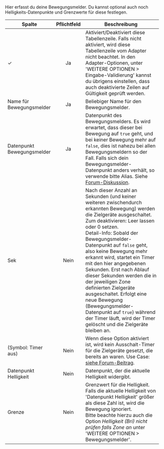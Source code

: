 Hier erfasst du deine Bewegungsmelder. Du kannst optional auch noch Helligkeits-Datenpunkte und Grenzwerte für diese festlegen.

| Spalte   |  Pflichtfeld |  Beschreibung |
|----------|:------------:|-------|
| ✓        |  Ja          | Aktiviert/Deaktiviert diese Tabellenzeile. Falls nicht aktiviert, wird diese Tabellenzeile vom Adapter nicht beachtet. In den Adapter-Optionen, unter 'WEITERE OPTIONEN > Eingabe-Validierung' kannst du übrigens einstellen, dass auch deaktivierte Zeilen auf Gültigkeit geprüft werden. |
| Name für Bewegungsmelder | Ja | Beliebiger Name für den Bewegungsmelder.|
| Datenpunkt Bewegungsmelder | Ja | Datenpunkt des Bewegungsmelders. Es wird erwartet, dass dieser bei Bewegung auf `true` geht, und bei keiner Bewegung mehr auf `false`, dies ist nahezu bei allen Bewegungsmeldern so der Fall. Falls sich dein Bewegungsmelder-Datenpunkt anders verhält, so verwende bitte Alias. Siehe [Forum-Diskussion](https://forum.iobroker.net/post/492267). |
| Sek | Nein | Nach dieser Anzahl an Sekunden (und keiner weiteren zwischendurch erkannten Bewegung) werden die Zielgeräte ausgeschaltet.<br>Zum deaktivieren: Leer lassen oder 0 setzen.<br>Detail-Info: Sobald der Bewegungsmelder-Datenpunkt auf `false` geht, also keine Bewegung mehr erkannt wird, startet ein Timer mit den hier angegebenen Sekunden. Erst nach Ablauf dieser Sekunden werden die in der jeweiligen Zone definierten Zielgeräte ausgeschaltet. Erfolgt eine neue Bewegung (Bewegungsmelder-Datenpunkt auf `true`) während der Timer läuft, wird der Timer gelöscht und die Zielgeräte bleiben an.|
| (Symbol: Timer aus) | Nein | Wenn diese Option aktiviert ist, wird kein Ausschalt-Timer für die Zielgeräte gesetzt, die bereits an waren. Use Case: [siehe Forum-Beitrag](https://forum.iobroker.net/post/433871).|
| Datenpunkt Helligkeit | Nein | Datenpunkt, der die aktuelle Helligkeit widergibt.|
| Grenze | Nein | Grenzwert für die Helligkeit. Falls die aktuelle Helligkeit von 'Datenpunkt Helligkeit' größer als diese Zahl ist, wird die Bewegung ignoriert.<br>Bitte beachte hierzu auch die Option *Helligkeit (Bri) nicht prüfen falls Zone an* unter 'WEITERE OPTIONEN > Bewegungsmelder'.|